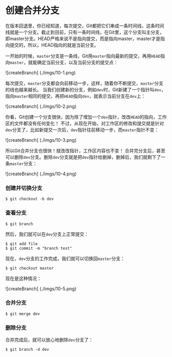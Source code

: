 # 创建合并分支

在版本回退里，你已经知道，每次提交，Git都把它们串成一条时间线，这条时间线就是一个分支。截止到目前，只有一条时间线，在Git里，这个分支叫主分支，即master分支。HEAD严格来说不是指向提交，而是指向master，master才是指向提交的，所以，HEAD指向的就是当前分支。

一开始的时候，`master`分支是一条线，Git用`master`指向最新的提交，再用`HEAD`指向`master`，就能确定当前分支，以及当前分支的提交点：

![createBranch] (./imgs/10-1.png)

每次提交，`master`分支都会向前移动一步，这样，随着你不断提交，`master`分支的线也越来越长。
当我们创建新的分支，例如`dev`时，Git新建了一个指针叫`dev`，指向`master`相同的提交，再把`HEAD`指向`dev`，就表示当前分支在`dev`上：

![createBranch] (./imgs/10-2.png)

你看，Git创建一个分支很快，因为除了增加一个`dev`指针，改改`HEAD`的指向，工作区的文件都没有任何变化！
不过，从现在开始，对工作区的修改和提交就是针对`dev`分支了，比如新提交一次后，`dev`指针往前移动一步，而`master`指针不变：

![createBranch] (./imgs/10-3.png)

所以Git合并分支也很快！就改改指针，工作区内容也不变！
合并完分支后，甚至可以删除`dev`分支。删除`dev`分支就是把`dev`指针给删掉，删掉后，我们就剩下了一条`master`分支：

![createBranch] (./imgs/10-4.png)

### 创建并切换分支
	
	$ git checkout -b dev

### 查看分支

	$ git branch

然后，我们就可以在`dev`分支上正常提交：

	$ git add file 
	$ git commit -m "branch test"

现在，`dev`分支的工作完成，我们就可以切换回`master`分支：

	$ git checkout master

现在是这种情况：

![createBranch] (./imgs/10-5.png)

### 合并分支

	$ git merge dev

### 删除分支

合并完成后，就可以放心地删除`dev`分支了：

	$ git branch -d dev